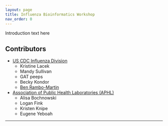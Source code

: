```yaml
---
layout: page
title: Influenza Bioinformatics Workshop
nav_order: 0
---
```


<!-- This chunk of code creates a modal popup warning that the site is under development. -->
<div id="dev-warning-modal" style="display: none; position: fixed; z-index: 1000; left: 0; top: 0; width: 100%; height: 100%; background-color: rgba(0,0,0,0.5);">
    <div style="background-color: #fefefe; margin: 15% auto; padding: 20px; border: 1px solid #888; width: 300px; border-radius: 5px; text-align: center;">
        <h3 style="color: #ff6b35;">⚠️ Under Development</h3>
        <p>This site is currently under development.</p>
        <button onclick="document.getElementById('dev-warning-modal').style.display='none'" style="background-color: #007cba; color: white; border: none; padding: 10px 20px; border-radius: 3px; cursor: pointer;">OK</button>
    </div>
</div>
<script>
window.onload = function() {
    document.getElementById('dev-warning-modal').style.display = 'block';
}
</script>
<!-- End of modal popup code -->

Introduction text here

## Contributors
- [US CDC Influenza Division](https://www.cdc.gov/ncird/divisions-offices/flu.html)
    - Kristine Lacek
    - Mandy Sullivan
    - GAT peeps
    - Becky Kondor
    - [Ben Rambo-Martin](https://github.com/nbx0)
- [Association of Public Health Laboratories (APHL)](https://www.aphl.org)
    - Alisa Bochnowski
    - Logan Fink
    - Kristen Knipe
    - Eugene Yeboah

---